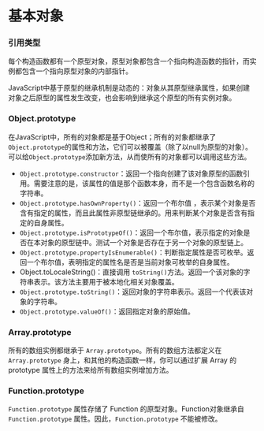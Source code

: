# 基本对象


### 引用类型

每个构造函数都有一个原型对象，原型对象都包含一个指向构造函数的指针，而实例都包含一个指向原型对象的内部指针。

JavaScript中基于原型的继承机制是动态的：对象从其原型继承属性，如果创建对象之后原型的属性发生改变，也会影响到继承这个原型的所有实例对象。

### Object.prototype

在JavaScript中，所有的对象都是基于Object；所有的对象都继承了```Object.prototype```的属性和方法，它们可以被覆盖（除了以null为原型的对象）。可以给```Object.prototype```添加新方法，从而使所有的对象都可以调用这些方法。

* ```Object.prototype.constructor```：返回一个指向创建了该对象原型的函数引用。需要注意的是，该属性的值是那个函数本身，而不是一个包含函数名称的字符串。
* ```Object.prototype.hasOwnProperty()```：返回一个布尔值 ，表示某个对象是否含有指定的属性，而且此属性非原型链继承的。用来判断某个对象是否含有指定的自身属性。
* ```Object.prototype.isPrototypeOf()```：返回一个布尔值，表示指定的对象是否在本对象的原型链中。测试一个对象是否存在于另一个对象的原型链上。
* ```Object.prototype.propertyIsEnumerable()```：判断指定属性是否可枚举。返回一个布尔值，表明指定的属性名是否是当前对象可枚举的自身属性。
* Object.toLocaleString()：直接调用 ```toString()```方法。返回一个该对象的字符串表示。该方法主要用于被本地化相关对象覆盖。
* ```Object.prototype.toString()```：返回对象的字符串表示。返回一个代表该对象的字符串。
* ```Object.prototype.valueOf()```：返回指定对象的原始值。

### Array.prototype

所有的数组实例都继承于 ```Array.prototype```。所有的数组方法都定义在 ```Array.prototype``` 身上，和其他的构造函数一样，你可以通过扩展 Array 的 prototype 属性上的方法来给所有数组实例增加方法。


### Function.prototype

```Function.prototype``` 属性存储了 Function 的原型对象。Function对象继承自 ```Function.prototype``` 属性。因此，```Function.prototype``` 不能被修改。

